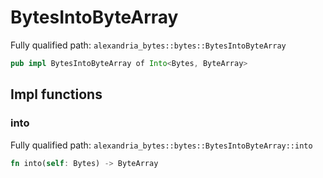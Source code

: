 # BytesIntoByteArray

Fully qualified path: `alexandria_bytes::bytes::BytesIntoByteArray`

```rust
pub impl BytesIntoByteArray of Into<Bytes, ByteArray>
```

## Impl functions

### into

Fully qualified path: `alexandria_bytes::bytes::BytesIntoByteArray::into`

```rust
fn into(self: Bytes) -> ByteArray
```

